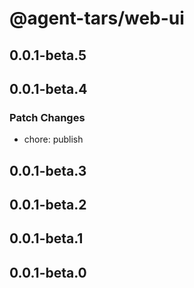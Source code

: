 # @agent-tars/web-ui

## 0.0.1-beta.5

## 0.0.1-beta.4

### Patch Changes

- chore: publish

## 0.0.1-beta.3

## 0.0.1-beta.2

## 0.0.1-beta.1

## 0.0.1-beta.0
